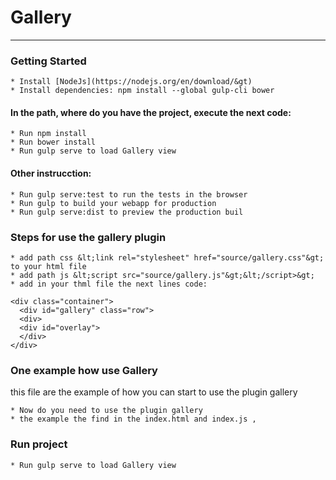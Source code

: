 # Gallery
-------------------
### Getting Started

```
* Install [NodeJs](https://nodejs.org/en/download/&gt)
* Install dependencies: npm install --global gulp-cli bower
```

#### In the path, where do you have the project, execute the next code:

```
* Run npm install
* Run bower install
* Run gulp serve to load Gallery view
```

#### Other instrucction:

```
* Run gulp serve:test to run the tests in the browser
* Run gulp to build your webapp for production
* Run gulp serve:dist to preview the production buil
```

### Steps for use the gallery plugin

```
* add path css &lt;link rel="stylesheet" href="source/gallery.css"&gt; to your html file
* add path js &lt;script src="source/gallery.js"&gt;&lt;/script>&gt;
* add in your thml file the next lines code:
```

```
<div class="container"> 
  <div id="gallery" class="row"> 
  <div> 
  <div id="overlay"> 
  </div> 
</div>
```

### One example how use Gallery

this file are the example of how you can start to use the plugin gallery
```
* Now do you need to use the plugin gallery
* the example the find in the index.html and index.js ,
```

### Run project
```
* Run gulp serve to load Gallery view
```
